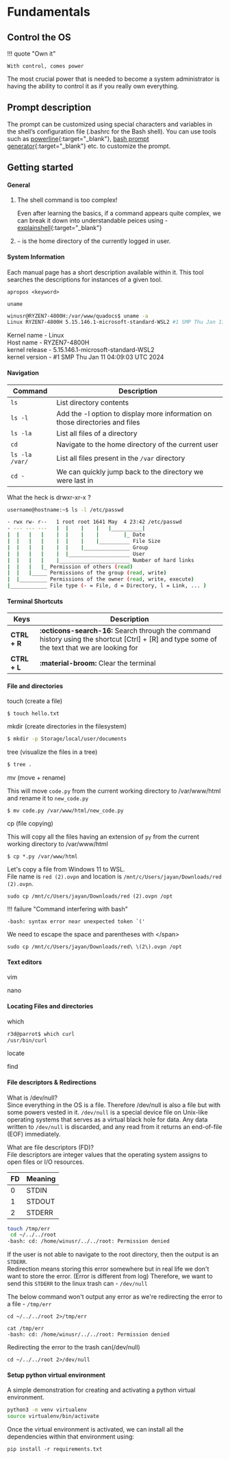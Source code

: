 # **Fundamentals**

## **Control the OS**

!!! quote "Own it"

    With control, comes power

The most crucial power that is needed to become a system administrator is having the ability to control it as if you really own everything. 

## **Prompt description**
The prompt can be customized using special characters and variables in the shell’s configuration file (.bashrc for the Bash shell).
You can use tools such as [powerline](https://github.com/powerline/powerline){:target="_blank"}, [bash prompt generator](https://bash-prompt-generator.org/){:target="_blank"} etc. to customize the prompt.

## **Getting started**
#### <span class="red-command">General</span>
1. The shell command is too complex!

    Even after learning the basics, if a command appears quite complex, we can break it down into understandable peices using - [explainshell](https://explainshell.com/){:target="_blank"}

2. `~` is the home directory of the currently logged in user.

#### <span class="red-command">System Information</span>
Each manual page has a short description available within it. This tool searches the descriptions for instances of a given tool.

```
apropos <keyword>
```

`uname`

``` bash
winusr@RYZEN7-4800H:/var/www/quadocs$ uname -a
Linux RYZEN7-4800H 5.15.146.1-microsoft-standard-WSL2 #1 SMP Thu Jan 11 04:09:03 UTC 2024 x86_64 x86_64 x86_64 GNU/Linux
```

Kernel name - Linux<br>
Host name - RYZEN7-4800H<br>
kernel release - 5.15.146.1-microsoft-standard-WSL2<br>
kernel version - #1 SMP Thu Jan 11 04:09:03 UTC 2024<br>

#### <span class="red-command">Navigation</span>

| Command     | Description                          |
| ----------- | ------------------------------------ |
| `ls`        | List directory contents  |
| `ls -l`     | Add the -l option to display more information on those directories and files |
| `ls -la`    | List all files of a directory |
| `cd`        | Navigate to the home directory of the current user |
| `ls -la /var/`    | List all files present in the `/var` directory |
| `cd -`    | We can quickly jump back to the directory we were last in|

What the heck is <span class="command">drwxr-xr-x</span> ?
``` bash
username@hostname:~$ ls -l /etc/passwd

- rwx rw- r--   1 root root 1641 May  4 23:42 /etc/passwd
- --- --- ---   |  |    |    |   |__________|
|  |   |   |    |  |    |    |        |_ Date
|  |   |   |    |  |    |    |__________ File Size
|  |   |   |    |  |    |_______________ Group
|  |   |   |    |  |____________________ User
|  |   |   |    |_______________________ Number of hard links
|  |   |   |_ Permission of others (read)
|  |   |_____ Permissions of the group (read, write)
|  |_________ Permissions of the owner (read, write, execute)
|____________ File type (- = File, d = Directory, l = Link, ... )
```
#### <span class="red-command">Terminal Shortcuts</span>

| Keys             | Description                          |
| -----------      | ------------------------------------ |
| **CTRL + R**     | **:octicons-search-16:** Search through the command history using the shortcut [Ctrl] + [R] and type some of the text that we are looking for  |
| **CTRL + L**       | **:material-broom:** Clear the terminal |

#### <span class="red-command">File and directories<span>
<span class="command">touch</span> (create a file)
```
$ touch hello.txt
```

<span class="command">mkdir</span> (create directories in the filesystem)

```bash
$ mkdir -p Storage/local/user/documents
```

<span class="command">tree</span> (visualize the files in a tree)
```bash
$ tree .
```

<span class="command">mv</span> (move + rename)

This will move `code.py` from the current working directory to /var/www/html and rename it to `new_code.py`
```
$ mv code.py /var/www/html/new_code.py
```

<span class="command">cp</span> (file copying)

This will copy all the files having an extension of `py` from the current working directory to /var/www/html
```
$ cp *.py /var/www/html
```

Let's copy a file from Windows 11 to WSL.  
File name is `red (2).ovpn` and location is `/mnt/c/Users/jayan/Downloads/red (2).ovpn`.
```
sudo cp /mnt/c/Users/jayan/Downloads/red (2).ovpn /opt
```

!!! failure "Command interfering with bash"

    -bash: syntax error near unexpected token `('

We need to escape the space and parentheses with <span class="command">\</span>
```
sudo cp /mnt/c/Users/jayan/Downloads/red\ \(2\).ovpn /opt
```

#### <span class="red-command">Text editors</span>
<span class="command">vim</span>

<span class="command">nano</span>

#### <span class="red-command">Locating Files and directories</span>
<span class="command">which</span>

``` bash
r3d@parrot$ which curl
/usr/bin/curl
```

<span class="command">locate</span>

<span class="command">find</span>

#### <span class="red-command">File descriptors & Redirections</span>
What is <span class="red-command">/dev/null</span>?  
Since everything in the OS is a file. Therefore /dev/null is also a file but with some powers vested in it. `/dev/null` is a special device file on Unix-like operating systems that serves as a virtual black hole for data. Any data written to `/dev/null` is discarded, and any read from it returns an end-of-file (EOF) immediately.

What are <span class="red-command">file descriptors (FD)</span>?  
File descriptors are integer values that the operating system assigns to open files or I/O resources.  

| FD             | Meaning                          |
| -----------      | ------------------------------------ |
| 0     | <span class="red-command">STDIN</span>  |
| 1    | <span class="red-command">STDOUT</span> |
| 2     | <span class="red-command">STDERR</span> |

<span class="red-command">
<span class="red-command">

``` bash
touch /tmp/err
 cd ~/../../root
-bash: cd: /home/winusr/../../root: Permission denied
```

If the user is not able to navigate to the root directory, then the output is an `STDERR`.  
Redirection means storing this error somewhere but in real life we don't want to store the error. (Error is different from log)
Therefore, we want to send this `STDERR` to the linux trash can - `/dev/null`

The below command won't output any error as we're redirecting the error to a file - `/tmp/err`
```
cd ~/../../root 2>/tmp/err
```

```
cat /tmp/err
-bash: cd: /home/winusr/../../root: Permission denied
```

Redirecting the error to the trash can(/dev/null)
```
cd ~/../../root 2>/dev/null
```

#### <span class="red-command">Setup python virtual environment</span>
A simple demonstration for creating and activating a python virtual environment.
``` bash
python3 -m venv virtualenv
source virtualenv/bin/activate
```

Once the virtual environment is activated, we can install all the dependencies within that environment using:
```
pip install -r requirements.txt
```